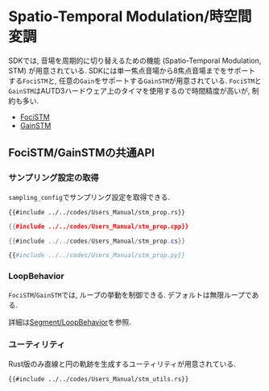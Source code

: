 # Spatio-Temporal Modulation/時空間変調

SDKでは, 音場を周期的に切り替えるための機能 (Spatio-Temporal Modulation, STM) が用意されている.
SDKには単一焦点音場から8焦点音場までをサポートする`FociSTM`と, 任意の`Gain`をサポートする`GainSTM`が用意されている.
`FociSTM`と`GainSTM`はAUTD3ハードウェア上のタイマを使用するので時間精度が高いが, 制約も多い.

- [FociSTM](./stm/focus.md)
- [GainSTM](./stm/gain.md)

## FociSTM/GainSTMの共通API

### サンプリング設定の取得

`sampling_config`でサンプリング設定を取得できる.

```rust,edition2021
{{#include ../../codes/Users_Manual/stm_prop.rs}}
```

```cpp
{{#include ../../codes/Users_Manual/stm_prop.cpp}}
```

```cs
{{#include ../../codes/Users_Manual/stm_prop.cs}}
```

```python
{{#include ../../codes/Users_Manual/stm_prop.py}}
```

### LoopBehavior

`FociSTM`/`GainSTM`では, ループの挙動を制御できる.
デフォルトは無限ループである.

詳細は[Segment/LoopBehavior](./segment.md)を参照.

### ユーティリティ

Rust版のみ直線と円の軌跡を生成するユーティリティが用意されている.

```rust,edition2021
{{#include ../../codes/Users_Manual/stm_utils.rs}}
```
